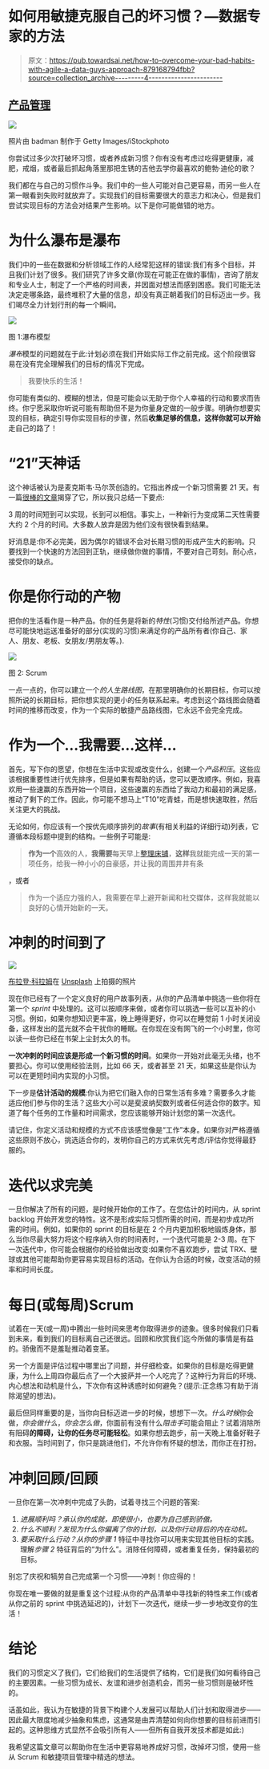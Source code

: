 # 如何用敏捷克服自己的坏习惯？—数据专家的方法

> 原文：<https://pub.towardsai.net/how-to-overcome-your-bad-habits-with-agile-a-data-guys-approach-879168794fbb?source=collection_archive---------4----------------------->

## [产品管理](https://towardsai.net/p/category/product-management)

![](img/d7d9aa61fc5125856e83f74f1deb08c6.png)

照片由 badman 制作于 Getty Images/iStockphoto

你尝试过多少次打破坏习惯，或者养成新习惯？你有没有考虑过吃得更健康，减肥，戒烟，或者最后抓起角落里那把生锈的吉他去学你最喜欢的鲍勃·迪伦的歌？

我们都在与自己的习惯作斗争。我们中的一些人可能对自己更容易，而另一些人在第一眼看到失败时就放弃了。实现我们的目标需要很大的意志力和决心，但是我们尝试实现目标的方法会对结果产生影响。以下是你可能做错的地方。

# 为什么瀑布是瀑布

我们中的一些在数据和分析领域工作的人经常犯这样的错误:我们有多个目标，并且我们计划了很多。我们研究了许多文章(你现在可能正在做的事情)，咨询了朋友和专业人士，制定了一个严格的时间表，并因面对想法而感到困惑。我们可能无法决定走哪条路，最终堆积了大量的信息，却没有真正朝着我们的目标迈出一步。我们竭尽全力计划行刑的每一个瞬间。

![](img/6ee965ce70a92fa64d9ad32bf2007608.png)

图 1:瀑布模型

*瀑布*模型的问题就在于此:计划必须在我们开始实际工作之前完成。这个阶段很容易在没有完全理解我们的目标的情况下完成。

> 我要快乐的生活！

你可能有类似的、模糊的想法，但是可能会以无助于你个人幸福的行动和要求而告终。你宁愿采取你听说可能有帮助但不是为你量身定做的一般步骤。明确你想要实现的目标，确定引导你实现目标的步骤，然后**收集足够的信息，这样你就可以开始**走自己的路了！

# “21”天神话

这个神话被认为是麦克斯韦·马尔茨创造的。它指出养成一个新习惯需要 21 天。有一篇[很棒的文章](https://jamesclear.com/new-habit)揭穿了它，所以我只总结一下要点:

3 周的时间短到可以实现，长到可以相信。事实上，一种新行为变成第二天性需要大约 2 个月的时间。大多数人放弃是因为他们没有很快看到结果。

好消息是:你不必完美，因为偶尔的错误不会对长期习惯的形成产生大的影响。只要找到一个快速的方法回到正轨，继续做你做的事情，不要对自己苛刻。耐心点，接受你的缺点。

# 你是你行动的产物

把你的生活看作是一种产品。你的任务是将新的*特性*(习惯)交付给所述产品。你想尽可能快地运送准备好的部分(实现的习惯)来满足你的产品所有者(你自己、家人、朋友、老板、女朋友/男朋友等。).

![](img/8fe7f298ea3c616a8e834c9868f1626a.png)

图 2: Scrum

一点一点的，你可以建立一个*的人生路线图*，在那里明确你的长期目标，你可以按照所说的长期目标，把你想实现的更小的任务联系起来。考虑到这个路线图会随着时间的推移而改变，作为一个实际的敏捷产品路线图，它永远不会完全完成。

# 作为一个…我需要…这样…

首先，写下你的愿望，你想在生活中实现或改变什么，创建一个*产品积压*。这些应该根据重要性进行优先排序，但是如果有帮助的话，您可以更改顺序。例如，我喜欢用一些速赢的东西开始一个项目，这些速赢的东西给了我动力和最初的满足感，推动了剩下的工作。因此，你可能不想马上“T10”吃青蛙，而是想快速取胜，然后关注更大的挑战。

无论如何，你应该有一个按优先顺序排列的*故事*(有相关利益的详细行动)列表，它遵循本段标题中提到的结构。一些例子可能是:

> **作为一个**高效的人，**我需要**每天早上[整理床铺](https://www.youtube.com/watch?v=3sK3wJAxGfs)，**这样**我就能完成一天的第一项任务，给我一种小小的自豪感，并让我的周围井井有条

，或者

> 作为一个适应力强的人，我需要在早上避开新闻和社交媒体，这样我就能以良好的心情开始新的一天。

# 冲刺的时间到了

![](img/607502a33c10bb1a2ec7e7e70d5f42ea.png)

[布拉登·科拉姆](https://unsplash.com/@bradencollum?utm_source=medium&utm_medium=referral)在 [Unsplash](https://unsplash.com/?utm_source=medium&utm_medium=referral) 上拍摄的照片

现在你已经有了一个定义良好的用户故事列表，从你的产品清单中挑选一些你将在第一个 *sprint* 中处理的。这可以按顺序来做，或者你可以挑选一些可以互补的小习惯。例如，如果你想知识更丰富，晚上睡得更好，你可以在睡觉前 1 小时关闭设备，这样发出的蓝光就不会干扰你的睡眠。在你现在没有网飞的一个小时里，你可以读一些你已经在书架上尘封太久的书。

**一次冲刺的时间应该是形成一个新习惯的时间**。如果你一开始对此毫无头绪，也不要担心。你可以使用经验法则，比如 66 天，或者甚至 21 天，如果这些是你认为可以在更短时间内实现的小习惯。

下一步是**估计活动的规模**:你认为把它们融入你的日常生活有多难？需要多久才能适应他们参与你的生活？这些大小可以是斐波纳契数列或者任何适合你的数字。知道了每个任务的工作量和时间需求，您应该能够开始计划您的第一次迭代。

请记住，你定义活动和规模的方式不应该感觉像是“工作”本身。如果你对严格遵循这些原则不放心，挑选适合你的，发明你自己的方式来优先考虑/评估你觉得最舒服的。

# 迭代以求完美

一旦你解决了所有的问题，是时候开始你的工作了。在您估计的时间内，从 sprint backlog 开始开发您的特性。这不是形成实际习惯所需的时间，而是初步成功所需的时间。例如，如果你的 sprint 的目标是在 2 个月内更加积极地锻炼身体，那么当你尽最大努力将这个程序纳入你的时间表时，一个迭代可能是 2-3 周。在下一次迭代中，你可能会根据你的经验做出改变:如果你不喜欢跑步，尝试 TRX、壁球或其他可能帮助你更容易实现目标的活动。在你认为合适的时候，改变活动的频率和时间长度。

# 每日(或每周)Scrum

试着在一天(或一周)中腾出一些时间来思考你取得进步的迹象。很多时候我们只看到未来，看到我们的目标离自己还很远。回顾和欣赏我们迄今所做的事情是有益的。骄傲而不是羞耻推动着变革。

另一个方面是评估过程中哪里出了问题，并仔细检查。如果你的目标是吃得更健康，为什么上周四你最后点了一个大披萨并一个人吃完了？这种行为背后的环境、内心想法和动机是什么，下次你有这种诱惑时如何避免？(提示:正念练习有助于消除渴望的想法)。

最后但同样重要的是，当你向目标迈进一步的时候，想想下一次。*什么时候*你会做，*你会做什么*，*你会怎么做*，你面前有没有什么*阻击手*可能会阻止？试着消除所有阻碍**的障碍，让你的任务尽可能轻松**。如果你想去跑步，前一天晚上准备好鞋子和衣服。当时间到了，你只是跳进他们，不允许你有怀疑的想法，而你正在打扮。

# 冲刺回顾/回顾

一旦你在第一次冲刺中完成了头韵，试着寻找三个问题的答案:

1.  *进展顺利吗？承认你的成就，即使很小，也要为自己感到骄傲。*
2.  *什么不顺利？发现为什么你偏离了你的计划，以及你行动背后的内在动机。*
3.  *要采取什么行动？*从你的*步骤 1* 特征中寻找你可以用来实现其他目标的实践。理解*步骤 2* 特征背后的“为什么”。消除任何障碍，或者重复任务，保持最初的目标。

别忘了庆祝和犒劳自己完成第一个习惯——冲刺！你应得的！

你现在唯一要做的就是重复这个过程:从你的产品清单中寻找新的特性来工作(或者从你之前的 sprint 中挑选延迟的)，计划下一次迭代，继续一步一步地改变你的生活！

# 结论

我们的习惯定义了我们，它们给我们的生活提供了结构，它们是我们如何看待自己的主要因素。一些习惯为成长、友谊和进步创造机会，而另一些习惯则是破坏性的。

话虽如此，我认为在敏捷的背景下构建个人发展可以帮助人们计划和取得进步——因此最大限度地减少抽象和焦虑，这通常是由弄清楚如何向你想要的目标前进而引起的。这种思维方式显然不会吸引所有人——但所有自我开发技术都是如此:)

我希望这篇文章可以帮助你在生活中更容易地养成好习惯，改掉坏习惯，使用一些从 Scrum 和敏捷项目管理中精选的想法。
